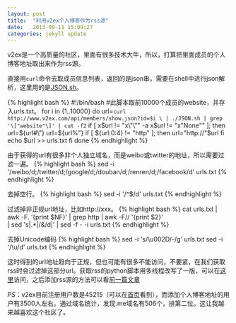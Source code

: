 ```yaml
---
layout: post
title:  "利用v2ex个人博客作为rss源"
date:   2013-09-11 15:09:27
categories: jekyll update
---
```


v2ex是一个高质量的社区，里面有很多技术大牛，所以，打算把里面成员的个人博客地址取出来作为rss源。

直接用`curl`命令去取成员信息列表，返回的是json串，需要在shell中进行json解析，这里用的是[JSON.sh](https://github.com/dominictarr/JSON.sh)。

{% highlight bash %}
#!/bin/bash
#此脚本取前10000个成员的website，并存入urls.txt。
for i in {1..10000}
do
  url=`curl http://www.v2ex.com/api/members/show.json?id=$i \
		| ./JSON.sh | grep '\["website"\]' | cut -f2`
  if [ x$url != "x\"\"" -a x$url != "x\"None\"" ]; then
    url=${url#\"}
    url=${url%\"}
    if [ ${url:0:4} != "http" ]; then
      url="http://"$url
    fi
    echo $url >> urls.txt
  fi
done
{% endhighlight %}

由于获得的url有很多非个人独立域名，而是weibo或twitter的地址，所以需要过滤一遍。
{% highlight bash %}
sed -i '/weibo/d;/twitter/d;/google/d;/douban/d;/renren/d;/facebook/d' urls.txt
{% endhighlight %}

去掉空行。
{% highlight bash %}
sed -i '/^$/d' urls.txt
{% endhighlight %}

过滤掉非正规url地址，比如http://xxx。
{% highlight bash %}
cat urls.txt | awk -F. '{print $NF}' | grep http | awk -F// '{print $2}' \
			 | sed 's|.*|/&/d|' | sed -f - -i urls.txt
{% endhighlight %}

去掉Unicode编码
{% highlight bash %}
sed -i 's/\\u002D/-/g' urls.txt
sed -i '/\\u/d' urls.txt
{% endhighlight %}

这时得到的url地址趋向于正规，但也可能有很多不能访问，不要紧，在我们获取rss时会过滤掉这部分url。获取rss的python脚本用多线程改写了一版，可以在[这里](https://gist.github.com/6520420)访问，之后添加rss源的方法可以看[前一篇文章](http://codefouce.com/jekyll/update/2013/09/06/label-to-rss.html)

*PS*：v2ex目前注册用户数是45215（可以在[首页](www.v2ex.com)看到），而添加个人博客地址的用户有3500人左右。通过域名统计，发现.me域名有506个，排第二位。这让我越来越喜欢这个社区了。
